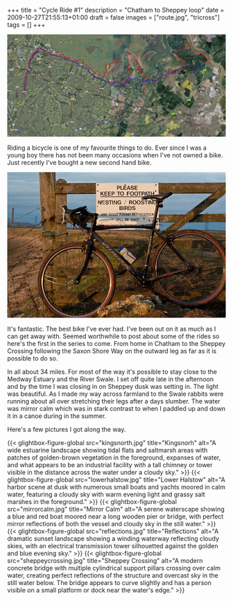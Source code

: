+++
title = "Cycle Ride #1"
description = "Chatham to Sheppey loop"
date = 2009-10-27T21:55:13+01:00
draft = false
images = ["route.jpg", "tricross"]
tags = []
+++

![An aerial satellite map view showing a cycling route marked with colored lines blue, red, and purple sections that traces a path through the Medway estuary area near Chatham, passing through various locations including Upchurch, Lower Halstow, and extending toward the Isle of Sheppey, with the route clearly marked against the green landscape, waterways, and urban areas.](route.jpg "Chatham to Sheppey")

Riding a bicycle is one of my favourite things to do. Ever since I was a young boy there has not been many occasions when I've not owned a bike. Just recently I've bought a new second hand bike.

![A black touring bicycle leaning against a wooden fence gate with a warning sign about keeping to footpaths and nesting birds, set in a rural countryside location with rolling hills in the background.](tricross.jpg "monaxle : tricross sport")

It's fantastic. The best bike I've ever had. I've been out on it as much as I can get away with. Seemed worthwhile to post about some of the rides so here's the first in the series to come. From home in Chatham to the Sheppey Crossing following the Saxon Shore Way on the outward leg as far as it is possible to do so.

In all about 34 miles. For most of the way it's possible to stay close to the Medway Estuary and the River Swale. I set off quite late in the afternoon and by the time I was closing in on Sheppey dusk was setting in. The light was beautiful. As I made my way across farmland to the Swale rabbits were running about all over stretching their legs after a days slumber. The water was mirror calm which was in stark contrast to when I paddled up and down it in a canoe during in the summer.

Here's a few pictures I got along the way.

<div class="gallery-grid">
  {{< glightbox-figure-global 
      src="kingsnorth.jpg" 
      title="Kingsnorh" 
      alt="A wide estuarine landscape showing tidal flats and saltmarsh areas with patches of golden-brown vegetation in the foreground, expanses of water, and what appears to be an industrial facility with a tall chimney or tower visible in the distance across the water under a cloudy sky."
      >}}
  {{< glightbox-figure-global 
      src="lowerhalstow.jpg" 
      title="Lower Halstow" 
      alt="A harbor scene at dusk with numerous small boats and yachts moored in calm water, featuring a cloudy sky with warm evening light and grassy salt marshes in the foreground."
      >}}
  {{< glightbox-figure-global 
      src="mirrorcalm.jpg" 
      title="Mirror Calm" 
      alt="A serene waterscape showing a blue and red boat moored near a long wooden pier or bridge, with perfect mirror reflections of both the vessel and cloudy sky in the still water."
      >}}
  {{< glightbox-figure-global 
      src="reflections.jpg" 
      title="Reflections" 
      alt="A dramatic sunset landscape showing a winding waterway reflecting cloudy skies, with an electrical transmission tower silhouetted against the golden and blue evening sky."
      >}}
  {{< glightbox-figure-global 
      src="sheppeycrossing.jpg" 
      title="Sheppey Crossing" 
      alt="A modern concrete bridge with multiple cylindrical support pillars crossing over calm water, creating perfect reflections of the structure and overcast sky in the still water below. The bridge appears to curve slightly and has a person visible on a small platform or dock near the water's edge."
      >}}
</div>
              